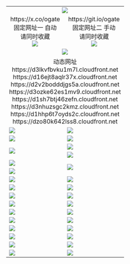 ﻿<table>
  <tr><td colspan=2 align=center><img src="https://dzo80k642lss8.cloudfront.net/Up/oGate.jpg" /></td></tr>
  <tr>
    <td align=center>https://x.co/ogate<br>固定网址一 自动<br>请同时收藏<br><img src="https://dzo80k642lss8.cloudfront.net/Up/0WMGD1.png" /></td>
    <td align=center>https://git.io/ogate<br>固定网址二 手动<br>请同时收藏<br><img src="https://dzo80k642lss8.cloudfront.net/Up/0WMGD2.png" /></td>
  </tr>
  <tr>
    <td colspan=2 align=center><a href="https://dzo80k642lss8.cloudfront.net/ogUP.aspx?name=0ogate.apk&from=github" target="_blank"><img src="https://dzo80k642lss8.cloudfront.net/Up/0ogate.jpg" /></a></td>
  </tr>
  <tr><td colspan=2 align=center>动态网址
<br>https://d3lkvfbvku1m7l.cloudfront.net
<br>https://d16ejt8aqlr37x.cloudfront.net
<br>https://d2v2bodddjgs5a.cloudfront.net
<br>https://d3ozke62es1mv9.cloudfront.net
<br>https://d1sh7btj46zefn.cloudfront.net
<br>https://d3nhuzsgc2kmz.cloudfront.net
<br>https://d1hhp6t7oyds2c.cloudfront.net
<br>https://dzo80k642lss8.cloudfront.net
    </td>
  </tr>
  <tr>
    <td><a href="https://dzo80k642lss8.cloudfront.net/oNote.aspx?id=oGate&from=github" target="_blank"><img src="https://dzo80k642lss8.cloudfront.net/Up/0WCYQ.jpg" /></a></td>
    <td><a href="https://dzo80k642lss8.cloudfront.net/oNote.aspx?id=oNote&from=github" target="_blank"><img src="https://dzo80k642lss8.cloudfront.net/Up/0WZTT.jpg" /></a></td>
  </tr>
  <tr>
    <td><a href="https://dzo80k642lss8.cloudfront.net/ogDY.aspx?from=github" target="_blank"><img src="https://dzo80k642lss8.cloudfront.net/Up/DY.jpg"/></a></td>
    <td><a href="https://dzo80k642lss8.cloudfront.net/ogST.aspx?from=github" target="_blank"><img src="https://dzo80k642lss8.cloudfront.net/Up/ST.jpg"/></a></td>
  </tr>
  <tr>
    <td rowspan=2><a href="https://dzo80k642lss8.cloudfront.net/ogUP.aspx?name=WJ.mp4&from=github" target="_blank"><img src="https://dzo80k642lss8.cloudfront.net/Up/WJ.jpg" /></a></td>
    <td><a href="https://dzo80k642lss8.cloudfront.net/ogUP.aspx?name=DKC.mp4&count=17&from=github" target="_blank"><img src="https://dzo80k642lss8.cloudfront.net/Up/DKC.jpg" /></a></td> 
  </tr>
  <tr>
    <td><a href="https://dzo80k642lss8.cloudfront.net/ogUP.aspx?name=LRWS.mp4&count=6B:13,5A:10,5B:35,4A:14,4B:19,3A:10,3B:26,2A:16,2B:21,1A:23,1B:29&from=github" target="_blank"><img src="https://dzo80k642lss8.cloudfront.net/Up/LRWS.jpg" /></a></td>
  </tr>
  <tr>
    <td><a href="https://dzo80k642lss8.cloudfront.net/ogUP.aspx?name=JQR.mp4&count=2&from=github" target="_blank"><img src="https://dzo80k642lss8.cloudfront.net/Up/JQR.jpg" /></a></td>   
    <td rowspan=2><a href="https://dzo80k642lss8.cloudfront.net/ogUP.aspx?name=JP.mp4&count=9&from=github" target="_blank"><img src="https://dzo80k642lss8.cloudfront.net/Up/JP.jpg" /></td>
  </tr>
  <tr>
    <td><a href="https://dzo80k642lss8.cloudfront.net/ogUP.aspx?name=ZSJ.mp4&count=16&from=github" target="_blank"><img src="https://dzo80k642lss8.cloudfront.net/Up/ZSJ.jpg" /></a></td>
  </tr>
  <tr>
    <td><a href="https://dzo80k642lss8.cloudfront.net/ogUP.aspx?name=SSZJ.mp4&count=7&current=2&from=github" target="_blank"><img src="https://dzo80k642lss8.cloudfront.net/Up/SSZJ.jpg" /></a></td>
    <td><a href="https://dzo80k642lss8.cloudfront.net/ogUP.aspx?name=WH.mp4&from=github" target="_blank"><img src="https://dzo80k642lss8.cloudfront.net/Up/WH.jpg" /></a></td>
  </tr>
  <tr>
    <td><a href="https://dzo80k642lss8.cloudfront.net/ogUP.aspx?name=DWHM.mp4&from=github" target="_blank"><img src="https://dzo80k642lss8.cloudfront.net/Up/DWHM.jpg" /></a></td>
    <td><a href="https://dzo80k642lss8.cloudfront.net/ogUP.aspx?name=XTFY.mp4&count=24&from=github" target="_blank"><img src="https://dzo80k642lss8.cloudfront.net/Up/XTFY.jpg" /></a></td>
  </tr>
  <tr>
    <td><a href="https://dzo80k642lss8.cloudfront.net/ogUP.aspx?name=4SQQ.mp4&count=06:5,05:20&current=06:5&from=github" target="_blank"><img src="https://dzo80k642lss8.cloudfront.net/Up/4SQQ0.jpg" /></a></td>
    <td><a href="https://dzo80k642lss8.cloudfront.net/ogUP.aspx?name=4SHQ.mp4&count=06:4,05:29&current=06:4&from=github" target="_blank"><img src="https://dzo80k642lss8.cloudfront.net/Up/4SHQ0.jpg" /></a></td>
  </tr>
  <tr>
    <td><a href="https://dzo80k642lss8.cloudfront.net/ogUP.aspx?name=4SZG.mp4&count=06:5,05:22,04:22&current=06:3&from=github" target="_blank"><img src="https://dzo80k642lss8.cloudfront.net/Up/4SZG0.jpg" /></a></td>
    <td><a href="https://dzo80k642lss8.cloudfront.net/ogUP.aspx?name=4SDJ.mp4&count=06:2,05:48,04:52&current=06:1&from=github" target="_blank"><img src="https://dzo80k642lss8.cloudfront.net/Up/4SDJ0.jpg" /></a></td>
  </tr>
  <tr>
    <td><a href="https://dzo80k642lss8.cloudfront.net/onUP.aspx?name=https://x.co/dtw99&from=github" target="_blank"><img src="https://dzo80k642lss8.cloudfront.net/Up/0DTW.jpg"/></a></td>
    <td><a href="https://dzo80k642lss8.cloudfront.net/onUP.aspx?name=https://d2tyo2h9ydw5hf.cloudfront.net/acenter/&from=github" target="_blank"><img src="https://dzo80k642lss8.cloudfront.net/Up/0TDW.jpg" /></a></td>
  </tr>
  <tr>
    <td><a href="https://dzo80k642lss8.cloudfront.net/onUP.aspx?name=https://d2r8g7swm7yriq.cloudfront.net/gb/nsc413.htm&from=github" target="_blank"><img src="https://dzo80k642lss8.cloudfront.net/Up/0DJY.jpg" /></a></td>
    <td><a href="https://dzo80k642lss8.cloudfront.net/onUP.aspx?name=https://dgyo0jey7vwa5.cloudfront.net/xtr/gb/prog204.html&from=github" target="_blank"><img src="https://dzo80k642lss8.cloudfront.net/Up/0XTR.jpg" /></a></td>
  </tr>
  <tr>
    <td><a href="https://dzo80k642lss8.cloudfront.net/onUP.aspx?name=https://d1o6sqws00r7ay.cloudfront.net&from=github" target="_blank"><img src="https://dzo80k642lss8.cloudfront.net/Up/0MHW.jpg" /></a></td>
    <td><a href="https://dzo80k642lss8.cloudfront.net/onUP.aspx?name=https://d38z1xzg5vtneh.cloudfront.net&from=github" target="_blank"><img src="https://dzo80k642lss8.cloudfront.net/Up/0ZJW.jpg" /></a></td>
  </tr>
  <tr>
    <td><a href="https://dzo80k642lss8.cloudfront.net/ogUP.aspx?name=FG.zip&from=github" target="_blank"><img src="https://dzo80k642lss8.cloudfront.net/Up/FG.jpg" /></a></td>
    <td><a href="https://dzo80k642lss8.cloudfront.net/ogUP.aspx?name=FGA.apk&from=github" target="_blank"><img src="https://dzo80k642lss8.cloudfront.net/Up/FGA.jpg" /></a></td>
  </tr>
  <tr>
    <td><a href="https://dzo80k642lss8.cloudfront.net/ogUP.aspx?name=U.zip&from=github" target="_blank"><img src="https://dzo80k642lss8.cloudfront.net/Up/U.jpg" /></a></td>
    <td><a href="https://dzo80k642lss8.cloudfront.net/ogUP.aspx?name=UA.apk&from=github" target="_blank"><img src="https://dzo80k642lss8.cloudfront.net/Up/UA.jpg" /></a></td>
  </tr>
  <tr>
    <td><a href="https://dzo80k642lss8.cloudfront.net/ogUP.aspx?name=0iPPOTV.zip&from=github" target="_blank"><img src="https://dzo80k642lss8.cloudfront.net/Up/0iPPOTV.jpg" /></a></td>
    <td><a href="https://dzo80k642lss8.cloudfront.net/ogUP.aspx?name=0iNTD.apk&from=github" target="_blank"><img src="https://dzo80k642lss8.cloudfront.net/Up/0iNTD.jpg" /></a></td>
  </tr>
</table>

